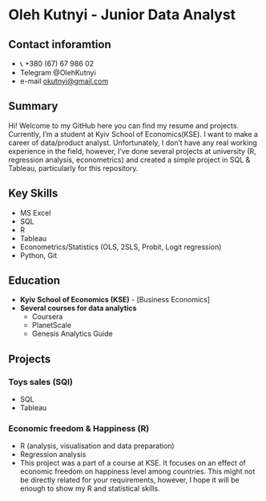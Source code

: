 # Oleh Kutnyi - Junior Data Analyst

## Contact inforamtion
- 📞 +380 (67) 67 986 02
- Telegram @OlehKutnyi
- e-mail okutnyi@gmail.com

## Summary
Hi! Welcome to my GitHub here you can find my resume and projects. Currently, I’m a student at Kyiv School of Economics(KSE). I want to make a career of data/product analyst. Unfortunately, I don’t have any real working experience in the field, however, I’ve done several projects at university (R, regression analysis, econometrics) and created a simple project in SQL & Tableau, particularly for this repository. 

## Key Skills
- MS Excel
- SQL
- R
- Tableau
- Econometrics/Statistics (OLS, 2SLS, Probit, Logit regression)
- Python, Git

## Education
- **Kyiv School of Economics (KSE)** - [Business Economics]
- **Several courses for data analytics**
  - Coursera
  - PlanetScale
  - Genesis Analytics Guide

## Projects
### Toys sales (SQl)
- SQL
- Tableau

### Economic freedom & Happiness (R)
- R (analysis, visualisation and data preparation)
- Regression analysis
- This project was a part of a course at KSE. It focuses on an effect of economic freedom on happiness level among countries. This might not be directly related for your requirements, however, I hope it will be enough to show my R and statistical skills.
